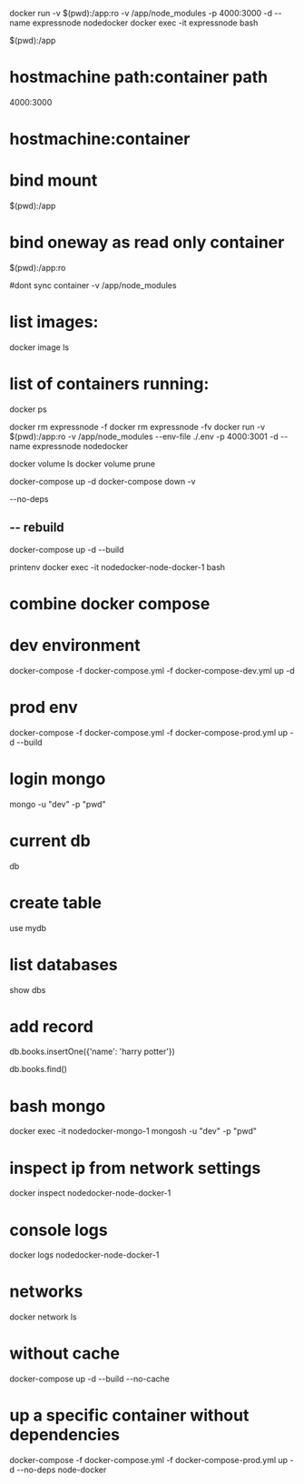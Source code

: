 docker run -v $(pwd):/app:ro -v /app/node_modules -p 4000:3000 -d --name expressnode nodedocker
docker exec -it expressnode bash     

$(pwd):/app
# hostmachine path:container path

4000:3000
# hostmachine:container


# bind mount
$(pwd):/app 

# bind oneway as read only container
$(pwd):/app:ro

#dont sync container
-v /app/node_modules

# list images:
docker image ls

# list of containers running:
docker ps


docker rm expressnode -f
docker rm expressnode -fv
docker run -v $(pwd):/app:ro -v /app/node_modules --env-file ./.env -p 4000:3001 -d --name expressnode nodedocker


docker volume ls
docker volume prune

docker-compose up -d
docker-compose down -v

--no-deps

## -- rebuild 
docker-compose up -d --build

printenv
docker exec -it nodedocker-node-docker-1 bash


 # combine docker compose
 # dev environment
 docker-compose -f docker-compose.yml -f docker-compose-dev.yml up -d
 # prod env
 docker-compose -f docker-compose.yml -f docker-compose-prod.yml up -d --build

# login mongo
 mongo -u "dev" -p "pwd"
 # current db
 db 
 
 # create table

 use mydb
 
 
 # list databases

 show dbs

 # add record
 db.books.insertOne({'name': 'harry potter'})


 db.books.find()

# bash mongo
 docker exec -it nodedocker-mongo-1 mongosh -u "dev" -p "pwd"

# inspect ip from network settings 
 docker inspect nodedocker-node-docker-1 

 # console logs

 docker logs nodedocker-node-docker-1 

 # networks

 docker network ls

# without cache
 docker-compose up -d --build --no-cache

# up a specific container without dependencies
 docker-compose -f docker-compose.yml -f docker-compose-prod.yml up -d --no-deps node-docker